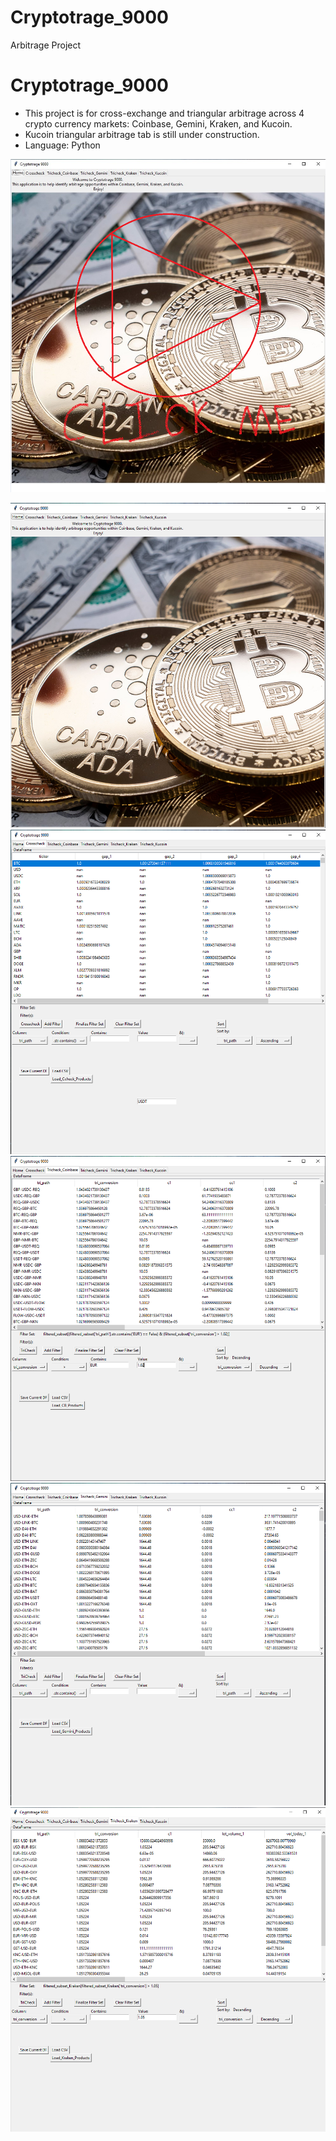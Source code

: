 # Cryptotrage_9000
Arbitrage Project

# Cryptotrage_9000

- This project is for cross-exchange and triangular arbitrage across 4 crypto currency markets: Coinbase, Gemini, Kraken, and Kucoin.
- Kucoin triangular arbitrage tab is still under construction.
- Language: Python

[![Watch the video](https://github.com/JasonSpaw/Cryptotrage_9000/blob/main/Click_Me.png)](https://youtu.be/dPmhGKzdF7Y)

![](https://github.com/JasonSpaw/Cryptotrage_9000/blob/main/Home.png)
![](https://github.com/JasonSpaw/Cryptotrage_9000/blob/main/CrossCheck.png) 
![](https://github.com/JasonSpaw/Cryptotrage_9000/blob/main/Coinbase_filtered.png)
![](https://github.com/JasonSpaw/Cryptotrage_9000/blob/main/Gemini.png) 
![](https://github.com/JasonSpaw/Cryptotrage_9000/blob/main/Kraken_filtered.png)
